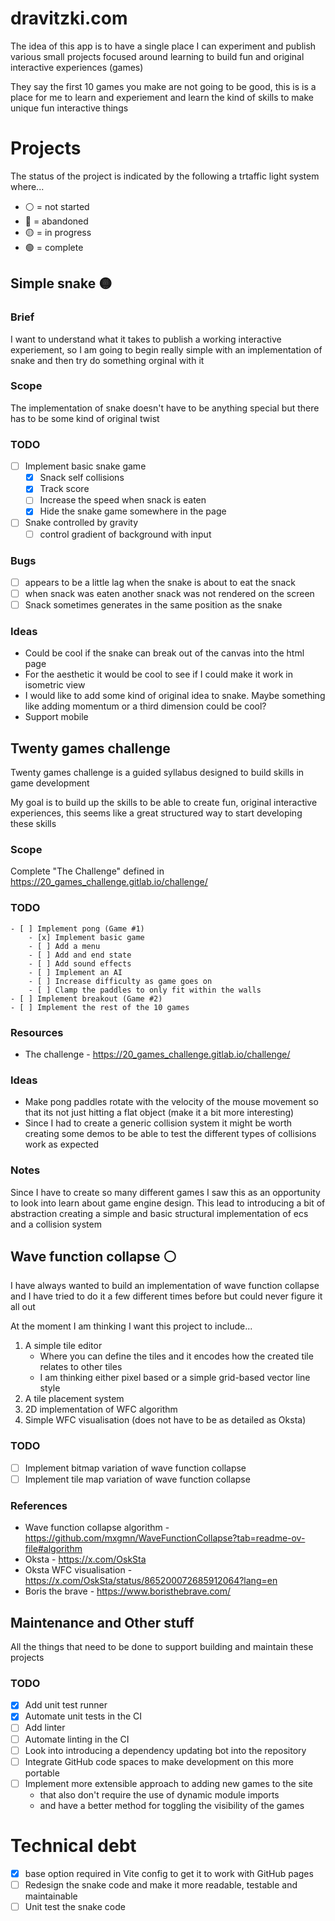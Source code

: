# dravitzki.com
The idea of this app is to have a single place I can experiment and publish various small projects focused around learning to build fun and original interactive experiences (games)

They say the first 10 games you make are not going to be good, this is is a place for me to learn and experiement and learn the kind
of skills to make unique fun interactive things

# Projects

The status of the project is indicated by the following a trtaffic light system where...
* ⚪ = not started
* 🔴 = abandoned
* 🟡 = in progress
* 🟢 = complete


## Simple snake 🟡
### Brief
I want to understand what it takes to publish a working interactive experiement, so I am going to begin really simple with an implementation of snake and then try do something orginal with it

### Scope
The implementation of snake doesn't have to be anything special but there has to be some kind of original twist

### TODO
- [ ] Implement basic snake game
    - [x] Snack self collisions
    - [x] Track score
    - [ ] Increase the speed when snack is eaten
    - [x] Hide the snake game somewhere in the page
- [ ] Snake controlled by gravity
    - [ ] control gradient of background with input

### Bugs
- [ ] appears to be a little lag when the snake is about to eat the snack
- [ ] when snack was eaten another snack was not rendered on the screen
- [ ] Snack sometimes generates in the same position as the snake

### Ideas
* Could be cool if the snake can break out of the canvas into the html page 
* For the aesthetic it would be cool to see if I could make it work in isometric view
* I would like to add some kind of original idea to snake. Maybe something like adding momentum or a third dimension could be cool?
* Support mobile

## Twenty games challenge
Twenty games challenge is a guided syllabus designed to build skills in game development

My goal is to build up the skills to be able to create fun, original interactive experiences, this seems like a
great structured way to start developing these skills

### Scope
Complete "The Challenge" defined in https://20_games_challenge.gitlab.io/challenge/

### TODO
    - [ ] Implement pong (Game #1)
        - [x] Implement basic game
        - [ ] Add a menu
        - [ ] Add and end state
        - [ ] Add sound effects
        - [ ] Implement an AI
        - [ ] Increase difficulty as game goes on
        - [ ] Clamp the paddles to only fit within the walls
    - [ ] Implement breakout (Game #2)
    - [ ] Implement the rest of the 10 games

### Resources
- The challenge - https://20_games_challenge.gitlab.io/challenge/

### Ideas
* Make pong paddles rotate with the velocity of the mouse movement so that its not just hitting a flat object (make it a bit more interesting)
* Since I had to create a generic collision system it might be worth creating some demos to be able to test the different types of collisions work as expected

### Notes
Since I have to create so many different games I saw this as an opportunity to look into learn about game engine design. This lead to introducing a bit of 
abstraction creating a simple and basic structural implementation of ecs and a collision system


## Wave function collapse ⚪
I have always wanted to build an implementation of wave function collapse and I have tried to do it a few different times before but could never figure it all out

At the moment I am thinking I want this project to include...
1. A simple tile editor
    * Where you can define the tiles and it encodes how the created tile relates to other tiles 
    * I am thinking either pixel based or a simple grid-based vector line style
2. A tile placement system
3. 2D implementation of WFC algorithm
4. Simple WFC visualisation (does not have to be as detailed as Oksta)

### TODO
- [ ] Implement bitmap variation of wave function collapse
- [ ] Implement tile map variation of wave function collapse

### References
* Wave function collapse algorithm - https://github.com/mxgmn/WaveFunctionCollapse?tab=readme-ov-file#algorithm
* Oksta - https://x.com/OskSta
* Oksta WFC visualisation - https://x.com/OskSta/status/865200072685912064?lang=en
* Boris the brave - https://www.boristhebrave.com/

## Maintenance and Other stuff
All the things that need to be done to support building and maintain these projects

### TODO
- [x] Add unit test runner
- [x] Automate unit tests in the CI
- [ ] Add linter
- [ ] Automate linting in the CI
- [ ] Look into introducing a dependency updating bot into the repository
- [ ] Integrate GitHub code spaces to make development on this more portable
- [ ] Implement more extensible approach to adding new games to the site 
    - that also don't require the use of dynamic module imports
    - and have a better method for toggling the visibility of the games

# Technical debt
- [x] base option required in Vite config to get it to work with GitHub pages
- [ ] Redesign the snake code and make it more readable, testable and maintainable
- [ ] Unit test the snake code